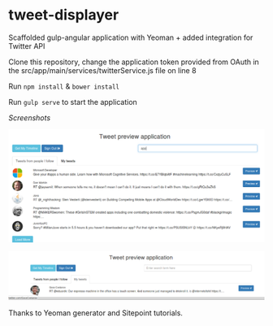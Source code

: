 # tweet-displayer

Scaffolded gulp-angular application with Yeoman + added integration for Twitter API

Clone this repository, change the application token provided from OAuth in the src/app/main/services/twitterService.js file on line 8

Run `npm install` & `bower install`

Run `gulp serve` to start the application


*Screenshots*

![Latest tweets](https://github.com/cvetanov/tweet-displayer/blob/master/ss1.png)

![My tweets](https://github.com/cvetanov/tweet-displayer/blob/master/ss2.png)


Thanks to Yeoman generator and Sitepoint tutorials.
